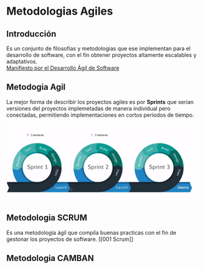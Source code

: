 # Metodologias Agiles

## Introducción

Es un conjunto de filosofias y metodologias que ese implementan para el desarrollo de software, con el fin obtener proyectos altamente escalables y adaptativos.  
[Manifiesto por el Desarrollo Ágil de Software](https://agilemanifesto.org/iso/es/manifesto.html)

## Metodogia Agil

La mejor forma de describir los proyectos agiles es por **Sprints** que serian versiones del proyectos implemetadas de manera individual pero conectadas, permitiendo implementaciones en cortos periodos de tiempo.

![Metodologias Agiles](./anexos/metodoagil.png)

## Metodologia SCRUM

Es una metodología ágil que compila buenas practicas con el fin de gestonar los proyectos de software.
[[001 Scrum]]

## Metodologia CAMBAN

